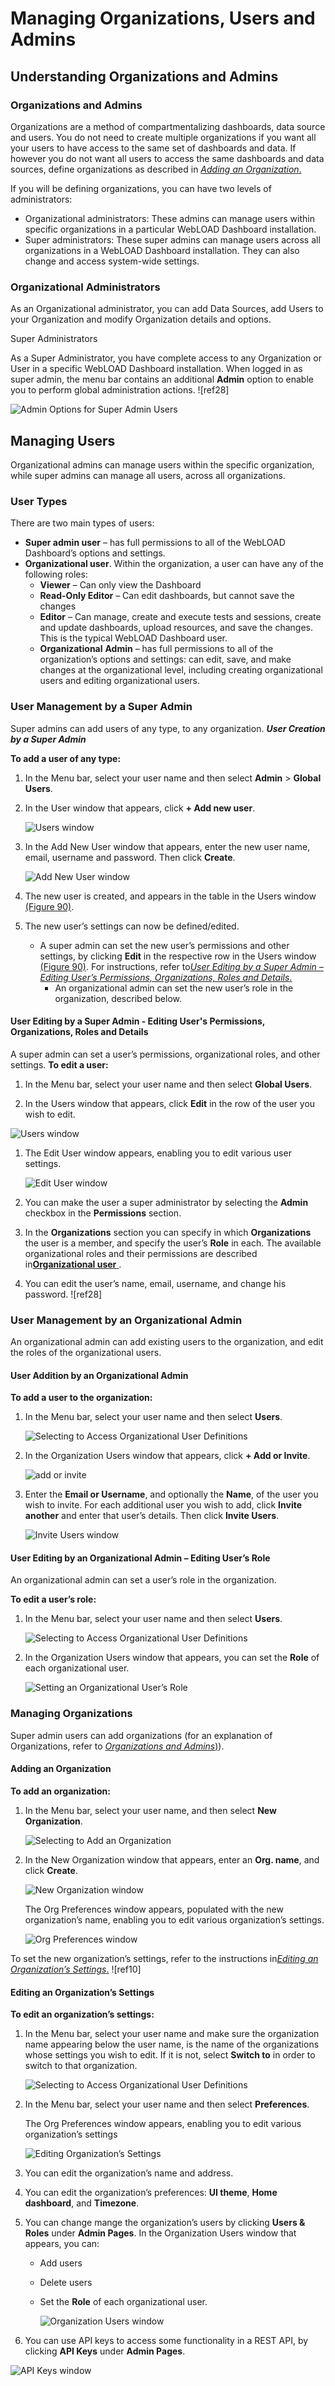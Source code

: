# Managing Organizations, Users and Admins

## Understanding Organizations and Admins

### Organizations and Admins

Organizations are a method of compartmentalizing dashboards, data source and users. You do not need to create multiple organizations if you want all your users to have access to the same set of dashboards and data. If however you do not want all users to access the same dashboards and data sources, define organizations as described in [*Adding an Organization*.](#adding-an-organization)  

If you will be defining organizations, you can have two levels of administrators: 

- Organizational administrators: These admins can manage users within specific organizations in a particular WebLOAD Dashboard installation. 
- Super administrators: These super admins can manage users across all organizations in a WebLOAD Dashboard installation. They can also change and access system-wide settings. 

### Organizational Administrators

As an Organizational administrator, you can add Data Sources, add Users to your Organization and modify Organization details and options. 

Super Administrators

As a Super Administrator, you have complete access to any Organization or User in a specific WebLOAD Dashboard installation. When logged in as super admin, the menu bar contains an additional **Admin** option to enable you to perform global administration actions. ![ref28]

![Admin Options for Super Admin Users](../images/admin_options_super_admin.png)



## Managing Users 

Organizational admins can manage users within the specific organization, while super admins can manage all users, across all organizations. 

### User Types

There are two main types of users: 

- **Super admin user** – has full permissions to all of the WebLOAD Dashboard’s options and settings. 
- **Organizational user**. Within the organization, a user can have any of the following roles: 
  - **Viewer** – Can only view the Dashboard 
  - **Read-Only Editor** – Can edit dashboards, but cannot save the changes 
  - **Editor** – Can manage, create and execute tests and sessions, create and update dashboards, upload resources, and save the changes. This is the typical WebLOAD Dashboard user. 
  - **Organizational** **Admin** – has full permissions to all of the organization’s options and settings: can edit, save, and make changes at the organizational level, including creating organizational users and editing organizational users. 

### User Management by a Super Admin

Super admins can add users of any type, to any organization. ***User Creation by a Super Admin*** 

**To add a user of any type:** 

1. In the Menu bar, select your user name and then select **Admin** > **Global Users**.  

1. In the User window that appears, click **+ Add new user**. 

   ![Users window](../images/users_window.png)

1. In the Add New User window that appears, enter the new user  name, email, username and password. Then click **Create**. 

   ![Add New User window](../images/add_new_user.png)

1. The new user is created, and appears in the table in the Users window [(Figure 90)](#uperadmin_user_list). 

1. The new user’s settings can now be defined/edited. 

   - A super admin can set the new user’s permissions and other settings, by clicking **Edit** in the respective row in the Users window [(Figure 90)](#uperadmin_user_list). For instructions, refer to[*User Editing by a Super Admin – Editing User’s Permissions, Organizations, Roles and Details*.](#user-editing-by-a-super-admin-editing-users-permissions-organizations-roles-and-details) 
     - An organizational admin can set the new user’s role in the organization, described below.


#### User Editing by a Super Admin - Editing User's Permissions, Organizations, Roles and Details

A super admin can set a user’s permissions, organizational roles, and other settings. **To edit a user:** 

1. In the Menu bar, select your user name and then select **Global Users**.  

1. In the Users window that appears, click **Edit** in the row of the user you wish to edit. 

<a name = "uperadmin_user_list"></a>
   ![Users window](../images/superadmin_user_list.png)

1. The Edit User window appears, enabling you to edit various user settings. 

   ![Edit User window](../images/superadmin_edit_user.png)

1. You can make the user a super administrator by selecting the **Admin** checkbox in the **Permissions** section. 

1. In the **Organizations** section you can specify in which **Organizations** the user is a member, and specify the user’s **Role** in each. The available organizational roles and their permissions are described in[**Organizational user** ](#user-editing-by-a-super-admin-editing-users-permissions-organizations-roles-and-details). 

1. You can edit the user’s name, email, username, and change his password.  ![ref28]

### User Management by an Organizational Admin

An organizational admin can add existing users to the organization, and edit the roles of the organizational users. 

#### User Addition by an Organizational Admin  

**To add a user to the organization:** 

1. In the Menu bar, select your user name and then select **Users**.  

   ![Selecting to Access Organizational User Definitions](../images/org_user_def.png)

2. In the Organization Users window that appears, click **+ Add or Invite**. 

   ![add or invite](../images/org_add_invite.png)

3. Enter the **Email or Username**, and optionally the **Name**, of the user you wish to invite. For each additional user you wish to add, click **Invite another** and enter that user’s details. Then click **Invite Users**. 

   ![Invite Users window](../images/org_invite_users.png)

#### User Editing by an Organizational Admin – Editing User’s Role

An organizational admin can set a user’s role in the organization. 

**To edit a user’s role:** 

1. In the Menu bar, select your user name and then select **Users**.  

   ![Selecting to Access Organizational User Definitions](../images/org_user_def.png)

2. In the Organization Users window that appears, you can set the **Role** of each organizational user. 

   ![Setting an Organizational User’s Role](../images/setting_org_user_role.png)

### Managing Organizations

Super admin users can add organizations (for an explanation of Organizations, refer to [*Organizations and Admins*)](#organizations-and-admins)).  

#### Adding an Organization

**To add an organization:** 

1. In the Menu bar, select your user name, and then select **New Organization**.  

   ![Selecting to Add an Organization](../images/org_user_def.png)

2. In the New Organization window that appears, enter an **Org. name**, and click **Create**.

   ![New Organization window](../images/new_org.png)

   The Org Preferences window appears, populated with the new organization’s name, enabling you to edit various organization’s settings.

   ![Org Preferences window ](../images/org_prefer.png)

To set the new organization’s settings, refer to the instructions in[*Editing an Organization’s Settings*.](#editing-an-organizations-settings) ![ref10]

#### Editing an Organization’s Settings

**To edit an organization’s settings:** 

1. In the Menu bar, select your user name and make sure the organization name appearing below the user name, is the name of the organizations whose settings you wish to edit. If it is not, select **Switch to** in order to switch to that organization. 

   ![Selecting to Access Organizational User Definitions](../images/org_user_def.png)

   

2. In the Menu bar, select your user name and then select **Preferences**.  

   The Org Preferences window appears, enabling you to edit various organization’s settings 

   ![Editing Organization’s Settings](../images/setting_org_user_role.png)

3. You can edit the organization’s name and address. 

4. You can edit the organization’s preferences: **UI theme**, **Home dashboard**, and **Timezone**.  

5. You can change mange the organization’s users by clicking **Users & Roles** under **Admin Pages**. In the Organization Users window that appears, you can: 

   - Add users 

   - Delete users 

   - Set the **Role** of each organizational user.         

     ![Organization Users window](../images/org_users_window.png)

6. You can use API keys to access some functionality in a REST API, by clicking **API Keys** under **Admin Pages**. 

![API Keys window](../images/api_keys.png)



